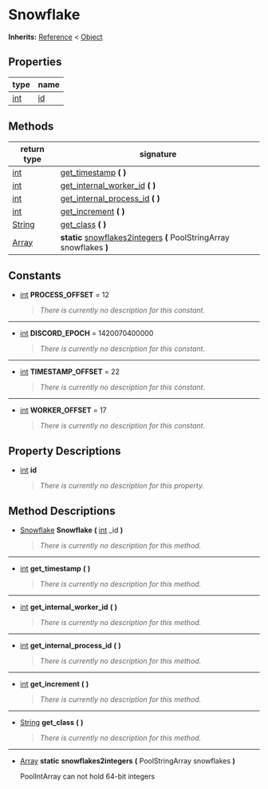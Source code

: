   
# Snowflake
  
**Inherits:** [Reference](https://docs.godotengine.org/en/3.5/classes/class_reference.html) < [Object](https://docs.godotengine.org/en/3.5/classes/class_object.html)  
  
  
## Properties
  
| type                                                              | name               |
|-------------------------------------------------------------------|--------------------|
| [int](https://docs.godotengine.org/en/3.5/classes/class_int.html) | [id](#property-id) |  
  
## Methods
  
| return type                                                             | signature                                                                                            |
|-------------------------------------------------------------------------|------------------------------------------------------------------------------------------------------|
| [int](https://docs.godotengine.org/en/3.5/classes/class_int.html)       | [get\_timestamp](#method-get-timestamp) **(**  **)**                                                 |
| [int](https://docs.godotengine.org/en/3.5/classes/class_int.html)       | [get\_internal\_worker\_id](#method-get-internal-worker-id) **(**  **)**                             |
| [int](https://docs.godotengine.org/en/3.5/classes/class_int.html)       | [get\_internal\_process\_id](#method-get-internal-process-id) **(**  **)**                           |
| [int](https://docs.godotengine.org/en/3.5/classes/class_int.html)       | [get\_increment](#method-get-increment) **(**  **)**                                                 |
| [String](https://docs.godotengine.org/en/3.5/classes/class_string.html) | [get\_class](#method-get-class) **(**  **)**                                                         |
| [Array](https://docs.godotengine.org/en/3.5/classes/class_array.html)   | **static** [snowflakes2integers](#method-snowflakes2integers) **(** PoolStringArray snowflakes **)** |  
  
## Constants
  
- <a name="constant-PROCESS-OFFSET"></a>[int](https://docs.godotengine.org/en/3.5/classes/class_int.html) **PROCESS\_OFFSET** = 12  
  
	> *There is currently no description for this constant.*  
________________

- <a name="constant-DISCORD-EPOCH"></a>[int](https://docs.godotengine.org/en/3.5/classes/class_int.html) **DISCORD\_EPOCH** = 1420070400000  
  
	> *There is currently no description for this constant.*  
________________

- <a name="constant-TIMESTAMP-OFFSET"></a>[int](https://docs.godotengine.org/en/3.5/classes/class_int.html) **TIMESTAMP\_OFFSET** = 22  
  
	> *There is currently no description for this constant.*  
________________

- <a name="constant-WORKER-OFFSET"></a>[int](https://docs.godotengine.org/en/3.5/classes/class_int.html) **WORKER\_OFFSET** = 17  
  
	> *There is currently no description for this constant.*
  
  
## Property Descriptions
  
- <a name="property-id"></a>[int](https://docs.godotengine.org/en/3.5/classes/class_int.html) **id**  
  
	> *There is currently no description for this property.*
  
  
## Method Descriptions
  
- <a name="method-Snowflake"></a>[Snowflake](./class_snowflake.md) **Snowflake** **(** [int](https://docs.godotengine.org/en/3.5/classes/class_int.html) \_id **)**  
  
	> *There is currently no description for this method.*  
________________

- <a name="method-get-timestamp"></a>[int](https://docs.godotengine.org/en/3.5/classes/class_int.html) **get\_timestamp** **(**  **)**  
  
	> *There is currently no description for this method.*  
________________

- <a name="method-get-internal-worker-id"></a>[int](https://docs.godotengine.org/en/3.5/classes/class_int.html) **get\_internal\_worker\_id** **(**  **)**  
  
	> *There is currently no description for this method.*  
________________

- <a name="method-get-internal-process-id"></a>[int](https://docs.godotengine.org/en/3.5/classes/class_int.html) **get\_internal\_process\_id** **(**  **)**  
  
	> *There is currently no description for this method.*  
________________

- <a name="method-get-increment"></a>[int](https://docs.godotengine.org/en/3.5/classes/class_int.html) **get\_increment** **(**  **)**  
  
	> *There is currently no description for this method.*  
________________

- <a name="method-get-class"></a>[String](https://docs.godotengine.org/en/3.5/classes/class_string.html) **get\_class** **(**  **)**  
  
	> *There is currently no description for this method.*  
________________

- <a name="method-snowflakes2integers"></a>[Array](https://docs.godotengine.org/en/3.5/classes/class_array.html) **static** **snowflakes2integers** **(** PoolStringArray snowflakes **)**  
  
	PoolIntArray can not hold 64-bit integers
  
